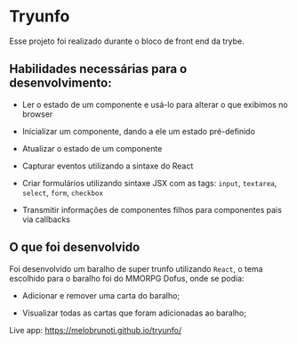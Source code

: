 # Tryunfo

Esse projeto foi realizado durante o bloco de front end da trybe.

## Habilidades necessárias para o desenvolvimento:

 * Ler o estado de um componente e usá-lo para alterar o que exibimos no browser

  * Inicializar um componente, dando a ele um estado pré-definido

  * Atualizar o estado de um componente

  * Capturar eventos utilizando a sintaxe do React

  * Criar formulários utilizando sintaxe JSX com as tags: `input`, `textarea`, `select`, `form`, `checkbox`

  * Transmitir informações de componentes filhos para componentes pais via callbacks
  
 ## O que foi  desenvolvido

 Foi desenvolvido um baralho de super trunfo  utilizando `React`, o tema escolhido para o baralho foi do MMORPG Dofus, onde se podia: 

  * Adicionar e remover uma carta do baralho;

  * Visualizar todas as cartas que foram adicionadas ao baralho;



Live app: https://melobrunoti.github.io/tryunfo/
